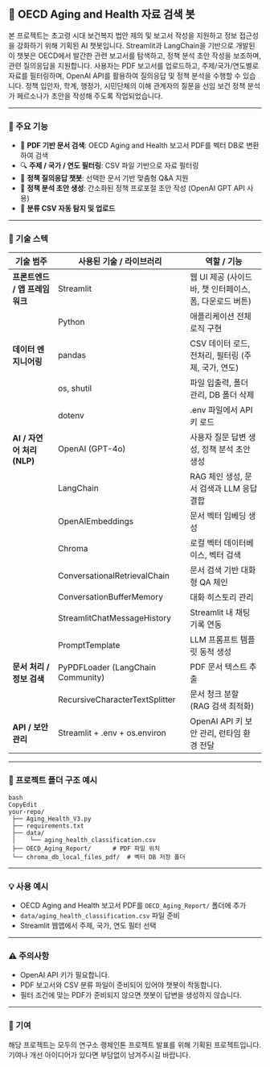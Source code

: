 ## 🧠 OECD Aging and Health 자료 검색 봇

본 프로젝트는 초고령 시대 보건복지 법안 제의 및 보고서 작성을 지원하고 정보 접근성을 강화하기 위해 기획된 AI 챗봇입니다. Streamlit과 LangChain을 기반으로 개발된 이 챗봇은 OECD에서 발간한 관련 보고서를 탐색하고, 정책 분석 초안 작성을 보조하며, 관련 질의응답을 지원합니다. 사용자는 PDF 보고서를 업로드하고, 주제/국가/연도별로 자료를 필터링하며, OpenAI API를 활용하여 질의응답 및 정책 분석을 수행할 수 있습니다. 정책 입안자, 학계, 행정가, 시민단체의 이해 관계자의 질문을 선임 보건 정책 분석가 페르소나가 초안을 작성해 주도록 작업되었습니다.

---

### 🚀 주요 기능

- 📂 **PDF 기반 문서 검색**: OECD Aging and Health 보고서 PDF를 벡터 DB로 변환하여 검색
- 🔍 **주제 / 국가 / 연도 필터링**: CSV 파일 기반으로 자료 필터링
- 🤖 **정책 질의응답 챗봇**: 선택한 문서 기반 맞춤형 Q&A 지원
- 📝 **정책 분석 초안 생성**: 간소화된 정책 프로포절 초안 작성 (OpenAI GPT API 사용)
- 💾 **분류 CSV 자동 탐지 및 업로드**

---

### 🚀 기술 스텍

| **기술 범주** | **사용된 기술 / 라이브러리** | **역할 / 기능** |
| --- | --- | --- |
| **프론트엔드 / 앱 프레임워크** | Streamlit | 웹 UI 제공 (사이드바, 챗 인터페이스, 폼, 다운로드 버튼) |
|  | Python | 애플리케이션 전체 로직 구현 |
| **데이터 엔지니어링** | pandas | CSV 데이터 로드, 전처리, 필터링 (주제, 국가, 연도) |
|  | os, shutil | 파일 입출력, 폴더 관리, DB 폴더 삭제 |
|  | dotenv | .env 파일에서 API 키 로드 |
| **AI / 자연어 처리 (NLP)** | OpenAI (GPT-4o) | 사용자 질문 답변 생성, 정책 분석 초안 생성 |
|  | LangChain | RAG 체인 생성, 문서 검색과 LLM 응답 결합 |
|  | OpenAIEmbeddings | 문서 벡터 임베딩 생성 |
|  | Chroma | 로컬 벡터 데이터베이스, 벡터 검색 |
|  | ConversationalRetrievalChain | 문서 검색 기반 대화형 QA 체인 |
|  | ConversationBufferMemory | 대화 히스토리 관리 |
|  | StreamlitChatMessageHistory | Streamlit 내 채팅 기록 연동 |
|  | PromptTemplate | LLM 프롬프트 템플릿 동적 생성 |
| **문서 처리 / 정보 검색** | PyPDFLoader (LangChain Community) | PDF 문서 텍스트 추출 |
|  | RecursiveCharacterTextSplitter | 문서 청크 분할 (RAG 검색 최적화) |
| **API / 보안 관리** | Streamlit + .env + os.environ | OpenAI API 키 보안 관리, 런타임 환경 전달 |

---

### 📁 프로젝트 폴더 구조 예시

```
bash
CopyEdit
your-repo/
 ├── Aging_Health_V3.py
 ├── requirements.txt
 ├── data/
 │    └── aging_health_classification.csv
 ├── OECD_Aging_Report/      # PDF 파일 위치
 └── chroma_db_local_files_pdf/  # 벡터 DB 저장 폴더
```

---

### 💡 사용 예시

- OECD Aging and Health 보고서 PDF를 `OECD_Aging_Report/` 폴더에 추가
- `data/aging_health_classification.csv` 파일 준비
- Streamlit 웹앱에서 주제, 국가, 연도 필터 선택

---

### ⚠️ 주의사항

- OpenAI API 키가 필요합니다.
- PDF 보고서와 CSV 분류 파일이 준비되어 있어야 챗봇이 작동합니다.
- 필터 조건에 맞는 PDF가 준비되지 않으면 챗봇이 답변을 생성하지 않습니다.

---

### 🙌 기여

해당 프로젝트는 모두의 연구소 랭체인톤 프로젝트 발표를 위해 기획된 프로젝트입니다. 기여나 개선 아이디어가 있다면 부담없이 남겨주시길 바랍니다.
